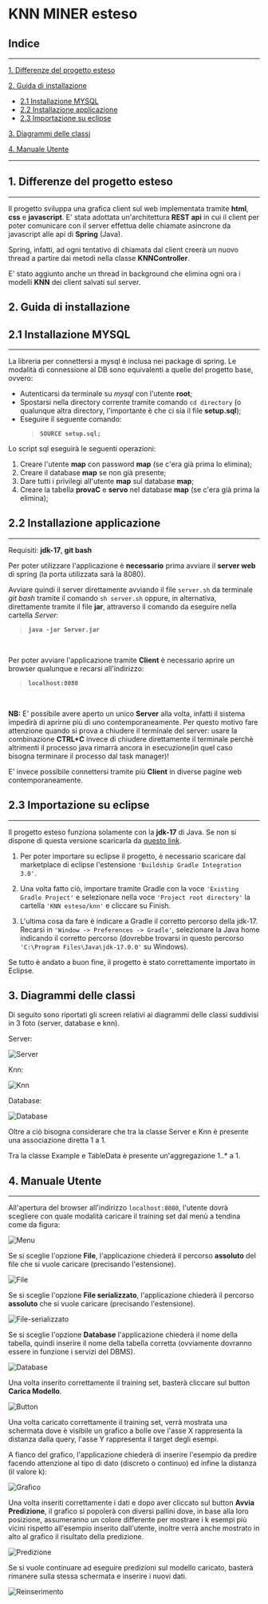 # **KNN MINER esteso**

## Indice

---
[1. Differenze del progetto esteso](#1-differenze-del-progetto-esteso)

[2. Guida di installazione](#2-guida-di-installazione)
- [2.1 Installazione MYSQL](#21-installazione-mysql)
- [2.2 Installazione applicazione](#22-installazione-applicazione)
- [2.3 Importazione su eclipse](#23-importazione-su-eclipse)

[3. Diagrammi delle classi](#3-diagrammi-delle-classi)

[4. Manuale Utente](#4-manuale-utente)

---

## **1. Differenze del progetto esteso**
---
Il progetto sviluppa una grafica client sul web implementata tramite **html**, **css** e **javascript**. E' stata adottata un'architettura **REST api** in cui il client per poter comunicare con il server effettua delle chiamate asincrone da javascript alle api di **Spring** (Java).

Spring, infatti, ad ogni tentativo di chiamata dal client creerà un nuovo thread a partire dai metodi nella classe **KNNController**.

E' stato aggiunto anche un thread in background che elimina ogni ora i modelli **KNN** dei client salvati sul server.

## **2. Guida di installazione**
## 2.1 Installazione MYSQL
---
La libreria per connettersi a mysql è inclusa nei package di spring. Le modalità di connessione al DB sono equivalenti a quelle del progetto base, ovvero:

- Autenticarsi da terminale su *mysql* con l'utente __root__;
- Spostarsi nella directory corrente tramite comando `cd directory` (o qualunque altra directory, l'importante è che ci sia il file **setup.sql**);
- Eseguire il seguente comando: 
    > __`SOURCE setup.sql;`__

Lo script sql eseguirà le seguenti operazioni:
1. Creare l'utente **map** con password **map** (se c'era già prima lo elimina);
2. Creare il database **map** se non già presente;
3. Dare tutti i privilegi all'utente **map** sul database **map**;
4. Creare la tabella **provaC** e **servo** nel database **map** (se c'era già prima la elimina);

## 2.2 Installazione applicazione
---
Requisiti: **jdk-17**, **git bash**


Per poter utilizzare l'applicazione è **necessario** prima avviare il **server web** di spring (la porta utilizzata sarà la 8080).

Avviare quindi il server direttamente avviando il file `server.sh` da terminale *git bash* tramite il comando `sh server.sh` oppure, in alternativa, direttamente tramite il file __jar__, attraverso il comando da eseguire nella cartella *Server*:
> __`java -jar Server.jar`__

<br />

Per poter avviare l'applicazione tramite **Client** è necessario aprire un browser qualunque e recarsi all'indirizzo:
> __`localhost:8080`__

<br />

**NB:** E' possibile avere aperto un unico **Server** alla volta, infatti il sistema impedirà di aprirne più di uno contemporaneamente. Per questo motivo fare attenzione quando si prova a chiudere il terminale del server: usare la combinazione __CTRL+C__ invece di chiudere direttamente il terminale perchè altrimenti il processo java rimarrà ancora in esecuzione(in quel caso bisogna terminare il processo dal task manager)! 

E' invece possibile connettersi tramite più **Client** in diverse pagine web contemporaneamente.


## 2.3 Importazione su eclipse
---
Il progetto esteso funziona solamente con la **jdk-17** di Java. Se non si dispone di questa versione scaricarla da [questo link](https://www.oracle.com/java/technologies/javase/jdk17-archive-downloads.html).

1) Per poter importare su eclipse il progetto, è necessario scaricare dal marketplace di eclipse l'estensione `'Buildship Gradle Integration 3.0'`. 

2) Una volta fatto ciò, importare tramite Gradle con la voce `'Existing Gradle Project'` e selezionare nella voce `'Project root directory'` la cartella `'KNN esteso/knn'` e cliccare su Finish.

3) L'ultima cosa da fare è indicare a Gradle il corretto percorso della jdk-17. Recarsi in `'Window -> Preferences -> Gradle'`, selezionare la Java home indicando il corretto percorso (dovrebbe trovarsi in questo percorso `'C:\Program Files\Java\jdk-17.0.0'` su Windows).

Se tutto è andato a buon fine, il progetto è stato correttamente importato in Eclipse.

## **3. Diagrammi delle classi**

Di seguito sono riportati gli screen relativi ai diagrammi delle classi suddivisi in 3 foto (server, database e knn).

Server:

![Server](img/server-esteso.png)

Knn:

![Knn](img/knn-esteso.png)

Database:

![Database](img/db-esteso.png)

Oltre a ciò bisogna considerare che tra la classe Server e Knn è presente una associazione diretta 1 a 1.

Tra la classe Example e TableData è presente un'aggregazione 1..* a 1.

## **4. Manuale Utente**
---
All'apertura del browser all'indirizzo `localhost:8080`, l'utente dovrà scegliere con quale modalità caricare il training set dal menù a tendina come da figura:

![Menu](img/menu.png)

Se si sceglie l'opzione **File**, l'applicazione chiederà il percorso **assoluto** del file che si vuole caricare (precisando l'estensione). 

![File](img/file.png)

Se si sceglie l'opzione **File serializzato**, l'applicazione chiederà il percorso **assoluto** che si vuole caricare (precisando l'estensione). 

![File-serializzato](img/file-serializzato.png)

Se si sceglie l'opzione **Database** l'applicazione chiederà il nome della tabella, quindi inserire il nome della tabella corretta (ovviamente dovranno essere in funzione i servizi del DBMS).

![Database](img/database.png)

Una volta inserito correttamente il training set, basterà cliccare sul button **Carica Modello**.

![Button](img/button.png)

Una volta caricato correttamente il training set, verrà mostrata una schermata dove è visibile un grafico a bolle ove l'asse X rappresenta la distanza dalla query, l'asse Y rappresenta il target degli esempi.

A fianco del grafico, l'applicazione chiederà di inserire l'esempio da predire facendo attenzione al tipo di dato (discreto o continuo) ed infine la distanza (il valore k):

![Grafico](img/grafico.png)

Una volta inseriti correttamente i dati e dopo aver cliccato sul button **Avvia Predizione**, il grafico si popolerà con diversi pallini dove, in base alla loro posizione, assumeranno un colore differente per mostrare i k esempi più vicini rispetto all'esempio inserito dall'utente, inoltre verrà anche mostrato in alto al grafico il risultato della predizione.

![Predizione](img/predizione.png)

Se si vuole continuare ad eseguire predizioni sul modello caricato, basterà rimanere sulla stessa schermata e inserire i nuovi dati.

![Reinserimento](img/reinserimento.png)